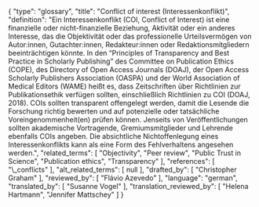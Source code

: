 {
    "type": "glossary",
    "title": "Conflict of interest (Interessenkonflikt)",
    "definition": "Ein Interessenkonflikt (COI, Conflict of Interest) ist eine finanzielle oder nicht-finanzielle Beziehung, Aktivität oder ein anderes Interesse, das die Objektivität oder das professionelle Urteilsvermögen von Autor:innen, Gutachter:innen, Redakteur:innen oder Redaktionsmitgliedern beeinträchtigen könnte. In den “Principles of Transparency and Best Practice in Scholarly Publishing” des Committee on Publication Ethics (COPE), des Directory of Open Access Journals (DOAJ), der Open Access Scholarly Publishers Association (OASPA) und der World Association of Medical Editors (WAME) heißt es, dass Zeitschriften über Richtlinien zur Publikationsethik verfügen sollten, einschließlich Richtlinien zu COI (DOAJ, 2018). COIs sollten transparent offengelegt werden, damit die Lesende die Forschung richtig bewerten und auf potenzielle oder tatsächliche Voreingenommenheit(en) prüfen können. Jenseits von Veröffentlichungen sollten akademische Vortragende, Gremiumsmitglieder und Lehrende ebenfalls COIs angeben. Die absichtliche Nichtoffenlegung eines Interessenkonflikts kann als eine Form des Fehlverhaltens angesehen werden.",
    "related_terms": [
        "Objectivity",
        "Peer review",
        "Public Trust in Science",
        "Publication ethics",
        "Transparency"
    ],
    "references": [
        "\\_conflicts"
    ],
    "alt_related_terms": [
        null
    ],
    "drafted_by": [
        "Christopher Graham"
    ],
    "reviewed_by": [
        "Flávio Azevedo"
    ],
    "language": "german",
    "translated_by": [
        "Susanne Vogel"
    ],
    "translation_reviewed_by": [
        "Helena Hartmann",
        "Jennifer Mattschey"
    ]
}